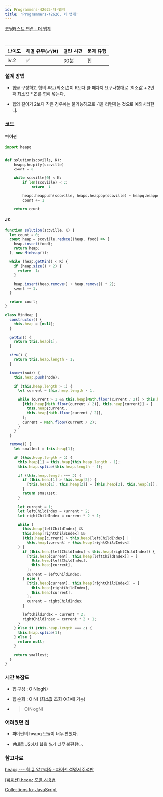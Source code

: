 ```yaml
---
id: Programmers-42626-더-맵게
title: 'Programmers-42626. 더 맵게'
---
```


[코딩테스트 연습 - 더 맵게](https://programmers.co.kr/learn/courses/30/lessons/42626)

<br/>

| 난이도 | 해결 유무(✅/❌) | 걸린 시간 | 문제 유형 |
| ------ | ---------------- | --------- | --------- |
| lv.2   | ✅               | 30분      | 힙        |

### **설계 방법**

- 힙을 구성하고 힙의 루트(최소값)이 K보다 클 때까지 요구사항대로 (최소값 + 2번째 최소값 \* 2)를 힙에 넣는다.

- 힙의 길이가 2보다 작은 경우에는 불가능하므로 -1을 리턴하는 것으로 예외처리한다.

### 코드

#### 파이썬

```python
import heapq


def solution(scoville, K):
    heapq.heapify(scoville)
    count = 0

    while scoville[0] < K:
        if len(scoville) < 2:
            return -1

        heapq.heappush(scoville, heapq.heappop(scoville) + heapq.heappop(scoville) * 2)
        count += 1

    return count
```

#### JS

```javascript
function solution(scoville, K) {
  let count = 0;
  const heap = scoville.reduce((heap, food) => {
    heap.insert(food);
    return heap;
  }, new MinHeap());

  while (heap.getMin() < K) {
    if (heap.size() < 2) {
      return -1;
    }

    heap.insert(heap.remove() + heap.remove() * 2);
    count += 1;
  }

  return count;
}

class MinHeap {
  constructor() {
    this.heap = [null];
  }

  getMin() {
    return this.heap[1];
  }

  size() {
    return this.heap.length - 1;
  }

  insert(node) {
    this.heap.push(node);

    if (this.heap.length > 1) {
      let current = this.heap.length - 1;

      while (current > 1 && this.heap[Math.floor(current / 2)] > this.heap[current]) {
        [this.heap[Math.floor(current / 2)], this.heap[current]] = [
          this.heap[current],
          this.heap[Math.floor(current / 2)],
        ];
        current = Math.floor(current / 2);
      }
    }
  }

  remove() {
    let smallest = this.heap[1];

    if (this.heap.length > 2) {
      this.heap[1] = this.heap[this.heap.length - 1];
      this.heap.splice(this.heap.length - 1);

      if (this.heap.length === 3) {
        if (this.heap[1] > this.heap[2]) {
          [this.heap[1], this.heap[2]] = [this.heap[2], this.heap[1]];
        }
        return smallest;
      }

      let current = 1;
      let leftChildIndex = current * 2;
      let rightChildIndex = current * 2 + 1;

      while (
        this.heap[leftChildIndex] &&
        this.heap[rightChildIndex] &&
        (this.heap[current] > this.heap[leftChildIndex] ||
          this.heap[current] > this.heap[rightChildIndex])
      ) {
        if (this.heap[leftChildIndex] < this.heap[rightChildIndex]) {
          [this.heap[current], this.heap[leftChildIndex]] = [
            this.heap[leftChildIndex],
            this.heap[current],
          ];
          current = leftChildIndex;
        } else {
          [this.heap[current], this.heap[rightChildIndex]] = [
            this.heap[rightChildIndex],
            this.heap[current],
          ];
          current = rightChildIndex;
        }

        leftChildIndex = current * 2;
        rightChildIndex = current * 2 + 1;
      }
    } else if (this.heap.length === 2) {
      this.heap.splice(1);
    } else {
      return null;
    }

    return smallest;
  }
}
```

### **시간 복잡도**

- 힙 구성 : O(NlogN)

- 힙 순회 : O(N) (최소값 조회 O(1)에 가능)

- > O(NlogN)

### **어려웠던 점**

- 파이썬의 heapq 모듈이 너무 편했다.

- 반대로 JS에서 힙을 쓰기 너무 불편했다.

### **참고자료**

[heapq --- 힙 큐 알고리즘 - 파이썬 설명서 주석판](https://python.flowdas.com/library/heapq.html)

[[파이썬] heapq 모듈 사용법](https://www.daleseo.com/python-heapq/)

[Collections for JavaScript](https://www.collectionsjs.com/)
